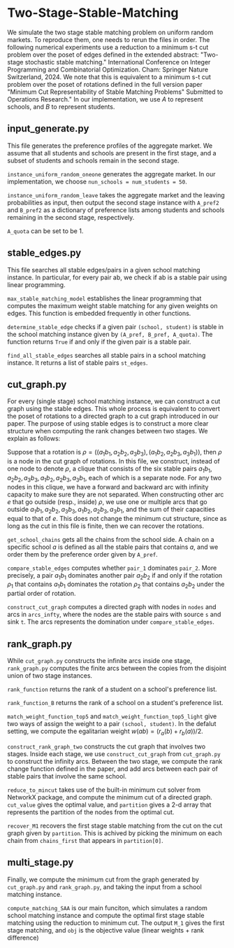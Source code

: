 # Two-Stage-Stable-Matching
We simulate the two stage stable matching problem on uniform random markets. To reproduce them, one needs to rerun the files in order. The following numerical experiments use a reduction to a minimum s-t cut problem over the poset of edges defined in the extended abstract: "Two-stage stochastic stable matching." International Conference on Integer Programming and Combinatorial Optimization. Cham: Springer Nature Switzerland, 2024. We note that this is equivalent to a minimum s-t cut problem over the poset of rotations defined in the full version paper "Minimum Cut Representability of Stable Matching Problems" Submitted to Operations Research."
In our implementation, we use $A$ to represent schools, and $B$ to represent students. 

## input_generate.py
This file generates the preference profiles of the aggregate market. We assume that all students and schools are present in the first stage, and a subset of students and schools remain in the second stage.

`instance_uniform_random_oneone` generates the aggregate market. In our implementation, we choose `nun_schools = num_students = 50`.

`instance_uniform_random_leave` takes the aggregate market and the leaving probabilities as input, then output the second stage instance with `A_pref2` and `B_pref2` as a dictionary of preference lists among students and schools remaining in the second stage, respectively. 

`A_quota` can be set to be 1.

## stable_edges.py
This file searches all stable edges/pairs in a given school matching instance. In particular, for every pair ab, we check if ab is a stable pair using linear programming. 

`max_stable_matching_model` establishes the linear programming that computes the maximum weight stable matching for any given weights on edges. This function is embedded frequently in other functions. 

`determine_stable_edge` checks if a given pair `(school, student)` is stable in the school matching instance given by `(A_pref, B_pref, A_quota)`. The function returns `True` if and only if the given pair is a stable pair.

`find_all_stable_edges` searches all stable pairs in a school matching instance. It returns a list of stable pairs `st_edges`.

## cut_graph.py
For every (single stage) school matching instance, we can construct a cut graph using the stable edges. This whole process is equivalent to convert the poset of rotations to a directed graph to a cut graph introduced in our paper. The purpose of using stable edges is to construct a more clear structure when computing the rank changes between two stages. We explain as follows:

Suppose that a rotation is $\rho = ((a_1b_1, a_2b_2, a_3b_3), (a_1b_2, a_2b_3, a_3b_1))$, then $\rho$ is a node in the cut graph of rotations. In this file, we construct, instead of one node to denote $\rho$, a clique that consists of the six stable pairs $a_1b_1, a_2b_2, a_3b_3, a_1b_2, a_2b_3, a_3b_1$, each of which is a separate node. For any two nodes in this clique, we have a forward and backward arc with infinity capacity to make sure they are not separated. When constructing other arc $e$ that go outside (resp., inside) $\rho$, we use one or multiple arcs that go outside $a_1b_1, a_2b_2, a_3b_3, a_1b_2, a_2b_3, a_3b_1$, and the sum of their capacities equal to that of $e$. This does not change the minimum cut structure, since as long as the cut in this file is finite, then we can recover the rotations. 

`get_school_chains` gets all the chains from the school side. A chain on a specific school $a$ is defined as all the stable pairs that contains $a$, and we order them by the preference order given by `A_pref`.

`compare_stable_edges` computes whether `pair_1` dominates `pair_2`. More precisely, a pair $a_1b_1$ dominates another pair $a_2b_2$ if and only if the rotation $\rho_1$ that contains $a_1b_1$ dominates the rotation $\rho_2$ that contains $a_2b_2$ under the partial order of rotation.

`construct_cut_graph` computes a directed graph with nodes in `nodes` and arcs in `arcs_infty`, where the nodes are the stable pairs with source `s` and sink `t`. The arcs represents the domination under `compare_stable_edges`. 



## rank_graph.py
While `cut_graph.py` constructs the infinite arcs inside one stage, `rank_graph.py` computes the finite arcs between the copies from the disjoint union of two stage instances.

`rank_function` returns the rank of a student on a school's preference list. 

`rank_function_B` returns the rank of a school on a student's preference list. 

`match_weight_function_top5` and `match_weight_function_top5_light` give two ways of assign the weight to a pair `(school, student)`. In the defalut setting, we compute the egalitarian weight $w(ab) = (r_a(b)+r_b(a))/2$. 

`construct_rank_graph_two` constructs the cut graph that involves two stages. Inside each stage, we use `construct_cut_graph` from `cut_graph.py` to construct the infinity arcs. Between the two stage, we compute the rank change function defined in the paper, and add arcs between each pair of stable pairs that involve the same school. 

`reduce_to_mincut` takes use of the built-in minimum cut solver from NetworkX package, and compute the minimum cut of a directed graph. `cut_value` gives the optimal value, and `partition` gives a 2-d array that represents the partition of the nodes from the optimal cut. 

`recover_M1` recovers the first stage stable matching from the cut on the cut graph given by `partition`. This is achived by picking the minimum on each chain from `chains_first` that appears in `partition[0]`.


## multi_stage.py
Finally, we compute the minimum cut from the graph generated by `cut_graph.py` and `rank_graph.py`, and taking the input from a school matching instance. 

`compute_matching_SAA` is our main funciton, which simulates a random school matching instance and compute the optimal first stage stable matching using the reduction to minimum cut. The output `M_1` gives the first stage matching, and `obj` is the objective value (linear weights + rank difference)




